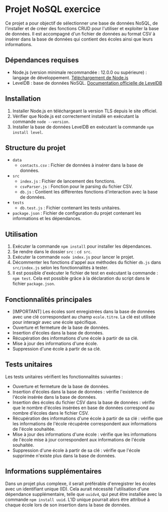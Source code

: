 # Projet NoSQL exercice

Ce projet a pour objectif de sélectionner une base de données NoSQL, de l'installer et de créer des fonctions CRUD pour l'utiliser et exploiter la base de données. Il est accompagné d'un fichier de données au format CSV à insérer dans la base de données qui contient des écoles ainsi que leurs informations.

## Dépendances requises

- Node.js (version minimale recommandée : 12.0.0 ou supérieure) : langage de développement. [Téléchargement de Node.js](https://nodejs.org)
- LevelDB : base de données NoSQL. [Documentation officielle de LevelDB](https://github.com/Level/level)

## Installation

1. Installer Node.js en téléchargeant la version TLS depuis le site officiel.
2. Vérifier que Node.js est correctement installé en exécutant la commande `node --version`.
3. Installer la base de données LevelDB en exécutant la commande `npm install level`.

## Structure du projet

- `data`
  - `contacts.csv` : Fichier de données à insérer dans la base de données.
- `src`
  - `index.js` : Fichier de lancement des fonctions.
  - `csvParser.js` : Fonction pour le parsing du fichier CSV.
  - `db.js` : Contient les différentes fonctions d'interaction avec la base de données.
- `tests`
  - `db.test.js` : Fichier contenant les tests unitaires.
- `package.json` : Fichier de configuration du projet contenant les informations et les dépendances.

## Utilisation

1. Exécuter la commande `npm install` pour installer les dépendances.
2. Se rendre dans le dossier `src` : `cd src`.
3. Exécuter la commande `node index.js` pour lancer le projet.
4. Décommenter les fonctions d'appel aux méthodes du fichier `db.js` dans `src/index.js` selon les fonctionnalités à tester.
5. Il est possible d'exécuter le fichier de test en exécutant la commande : `npm test`. Cela est possible grâce à la déclaration du script dans le fichier `package.json`.

## Fonctionnalités principales

- [IMPORTANT] Les écoles sont enregistrées dans la base de données avec une clé correspondant au champ `ecole.titre`. La clé est utilisée pour interagir avec une école spécifique.
- Ouverture et fermeture de la base de données.
- Insertion d'écoles dans la base de données.
- Récupération des informations d'une école à partir de sa clé.
- Mise à jour des informations d'une école.
- Suppression d'une école à partir de sa clé.

## Tests unitaires

Les tests unitaires vérifient les fonctionnalités suivantes :

- Ouverture et fermeture de la base de données.
- Insertion d'écoles dans la base de données : vérifie l'existence de l'école insérée dans la base de données.
- Insertion des écoles du fichier CSV dans la base de données : vérifie que le nombre d'écoles insérées en base de données correspond au nombre d'écoles dans le fichier CSV.
- Récupération des informations d'une école à partir de sa clé : vérifie que les informations de l'école récupérée correspondent aux informations de l'école souhaitée.
- Mise à jour des informations d'une école : vérifie que les informations de l'école mise à jour correspondent aux informations de l'école souhaitée.
- Suppression d'une école à partir de sa clé : vérifie que l'école supprimée n'existe plus dans la base de données.

## Informations supplémentaires

Dans un projet plus complexe, il serait préférable d'enregistrer les écoles avec un identifiant unique (ID). Cela aurait nécessité l'utilisation d'une dépendance supplémentaire, telle que `uuidv4`, qui peut être installée avec la commande `npm install uuid`. L'ID unique pourrait alors être attribué à chaque école lors de son insertion dans la base de données.
